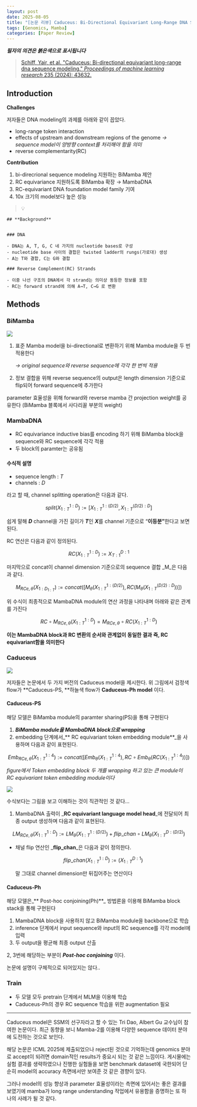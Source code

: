 ```yaml
---
layout: post
date: 2025-08-05
title: "[논문 리뷰] Caduceus: Bi-Directional Equivariant Long-Range DNA Sequence Modeling"
tags: [Genomics, Mamba]
categories: [Paper Review]
---
```


<span class="notion-red">_**필자의 의견은 붉은색으로 표시됩니다**_</span>


> [Schiff, Yair, et al. "Caduceus: Bi-directional equivariant long-range dna sequence modeling." ](https://pmc.ncbi.nlm.nih.gov/articles/PMC12189541/)[_Proceedings of machine learning research_](https://pmc.ncbi.nlm.nih.gov/articles/PMC12189541/)[ 235 (2024): 43632.](https://pmc.ncbi.nlm.nih.gov/articles/PMC12189541/)



## Introduction


**Challenges**


저자들은 DNA modeling의 과제를 아래와 같이 꼽았다.

- long-range token interaction
- effects of upstream and downstream regions of the genome 
_→ sequence model이 양방향 context를 처리해야 함을 의미_
- reverse complementarity(RC)

**Contribution**

1. bi-direcrional sequence modeling 지원하는 BiMamba 제안
1. RC equivariance 지원하도록 BiMamba 확장 → MambaDNA
1. RC-equivariant DNA foundation model family 기여
1. 10x 크기의 model보다 높은 성능

> 💡 


	## **Background**


	### DNA

	- DNA는 A, T, G, C 네 가지의 nucleotide bases로 구성
	- nucleotide base 사이의 결합은 twisted ladder의 rungs(가로대) 생성
	- A는 T와 결합, C는 G와 결합

	### Reverse Complement(RC) Strands

	- 이중 나선 구조의 DNA에서 각 strand는 의미상 동등한 정보를 포함
	- RC는 forward strand에 의해 A→T, C→G 로 변환


## Methods



### BiMamba


![](https://prod-files-secure.s3.us-west-2.amazonaws.com/542b861c-36a8-4051-84e5-8804b6728dba/2c247d59-7815-4980-99f0-8f0d21f445a7/image.png?X-Amz-Algorithm=AWS4-HMAC-SHA256&X-Amz-Content-Sha256=UNSIGNED-PAYLOAD&X-Amz-Credential=ASIAZI2LB466UYL7DUCJ%2F20250817%2Fus-west-2%2Fs3%2Faws4_request&X-Amz-Date=20250817T131956Z&X-Amz-Expires=3600&X-Amz-Security-Token=IQoJb3JpZ2luX2VjEEEaCXVzLXdlc3QtMiJHMEUCIQCV2k%2F2CoSPVN50BACiX1j%2F9UbSMXObdDzE3FHP0UgrAAIgd%2BlJoAVcsdG1%2BPYKhkDE8Qp1oDXjwBXk6KmtZu5QFbAqiAQIiv%2F%2F%2F%2F%2F%2F%2F%2F%2F%2FARAAGgw2Mzc0MjMxODM4MDUiDKEUoZfEWeD5yRLQhyrcAySsseBTAxx3ojxkSfjSs%2FS%2FQxas9nTAk25Z92IaeFZfGpxyRQ2B%2B8sZQzh3Asj2yJRwBeeaD%2FVyo1uo927JuhSRcD6k7WOFmDDAx0oMau5erlG6OqnaiIM1eT8KzZcpCi8kwYD52%2BdxPf2N6Ul59kb3IEWKftOXRuf5rt%2BuRmEGTsO8oTwACmHmulGf817vB5rLGBwGWxt25JD63cYy%2BfZARZZnAXFolKzDRhmd5mmSYx6sJbd8zlq2hGo%2BVlu3ZlUiN%2BgVk1vLtP7FLjn3%2BMA%2FcsQTSsyEfqWAnEXVIB%2B5mW9lwHRxJhuFWZMwYLoi0aEJV%2BGjEG3DCaQ9%2BfIQa7KeYjayRAhlZnN1LG8C%2FR%2FqH3uFdUtBF4LsSw0fhPGMgdA3JfOV%2BqVXGy3mLVdDCQykSDPrXijfgLsr41NrbgMbTDfQ7O%2BM9hBRt0nn9CjQnvru%2FEqtoM1u%2FYiJ1dflFKB9I%2F4Gyh%2FeO8jfNNkwnDjy%2FcuioSJds46ZcDi4V1XlCfOaFvbHS%2FDsd3aW79i453nKez6oeQ2kMH5lfZLH8jdmUlWLaYzPlyGA9LN%2FCwPlk%2FipsCFMj8HuS4Atj2fwAXvSiltjo3EPTiXGE2m2orf7us8pblHq85xLLzqYMNK7hsUGOqUBfP4jYnnj9KbuMZKo12PYL3nzgUdtjA77ETRtz5RWLm0rz9NNdXi8%2FuMEWiD4TyvkoOYCrufITvh6Uxjsj8dINgWwV0H9fVGQh8cL6CUf8mEpynQg9IbrONatIMrXLqlfCbwKSzbSLuaXOS%2FoQ3t5UHUM2Bu9rXwFbej4TOkG5lrR8WOFKuRPNAqOqRnuwzFGbbMA2ySJM8kD8xq7i3yxC4e3gp2q&X-Amz-Signature=84a9ba1ca5e860b8d7937778bab20808f2e492702f1b01b134534b479b8d98b4&X-Amz-SignedHeaders=host&x-amz-checksum-mode=ENABLED&x-id=GetObject)

1. 표준 Mamba model을 bi-directional로 변환하기 위해 Mamba module을 두 번 적용한다

	_→ original sequence와 reverse sequence에 각각 한 번씩 적용_

1. 정보 결합을 위해 reverse sequence의 output은 length dimension 기준으로 flip되어 forward sequence에 추가한다

parameter 효율성을 위해 forward와 reverse mamba 간 projection weight를 공유한다 (BiMamba 블록에서 사다리꼴 부분의 weight)



### MambaDNA

- RC equivariance inductive bias를 encoding 하기 위해 BiMamba block을 sequence와 RC sequence에 각각 적용
- 두 block의 paramter는 공유됨


#### 수식적 설명

- sequence length : _T_
- channels : _D_

라고 할 때,  channel splitting operation은 다음과 같다.


$$
split(X^{1:D}_{1:T}):=[X^{1:(D/2)}_{1:T},X^{(D/2):D}_{1:T}]
$$


<span class="notion-red">쉽게 말해 </span><span class="notion-red">_**D**_</span><span class="notion-red"> channel을 가진 길이가 </span><span class="notion-red">_**T**_</span><span class="notion-red">인 </span><span class="notion-red">_**X**_</span><span class="notion-red">를 channel 기준으로 “</span><span class="notion-red">**이등분”**</span><span class="notion-red">한다고 보면 된다.</span>


RC 연산은 다음과 같이 정의된다.


$$
RC(X^{1:D}_{1:T}):=X^{D:1}_{T:1}
$$


마지막으로 concat이 channel dimension 기준으로의 sequence 결합 _M_은 다음과 같다.


$$
M_{RCe,\theta}(X_{1:D_{1:T}}):=concat([M_{\theta}(X^{1:(D/2)}_{1:T}),RC(M_{\theta}(X^{(D/2):D}_{1:T}))])
$$


위 수식이 최종적으로 MambaDNA module의 연산 과정을 나타내며 아래와 같은 관계를 가진다


$$
RC\circ M_{RCe,\theta}(X^{1:D}_{1:T}) = M_{RCe,\theta} \circ RC(X^{1:D}_{1:T})
$$


**이는 MambaDNA block과 RC 변환의 순서와 관계없이 동일한 결과 즉, RC equivariant함을 의미한다**



### Caduceus


![](https://prod-files-secure.s3.us-west-2.amazonaws.com/542b861c-36a8-4051-84e5-8804b6728dba/f94a60d7-8145-473b-aef9-7c68d3ec604a/image.png?X-Amz-Algorithm=AWS4-HMAC-SHA256&X-Amz-Content-Sha256=UNSIGNED-PAYLOAD&X-Amz-Credential=ASIAZI2LB466UYL7DUCJ%2F20250817%2Fus-west-2%2Fs3%2Faws4_request&X-Amz-Date=20250817T131956Z&X-Amz-Expires=3600&X-Amz-Security-Token=IQoJb3JpZ2luX2VjEEEaCXVzLXdlc3QtMiJHMEUCIQCV2k%2F2CoSPVN50BACiX1j%2F9UbSMXObdDzE3FHP0UgrAAIgd%2BlJoAVcsdG1%2BPYKhkDE8Qp1oDXjwBXk6KmtZu5QFbAqiAQIiv%2F%2F%2F%2F%2F%2F%2F%2F%2F%2FARAAGgw2Mzc0MjMxODM4MDUiDKEUoZfEWeD5yRLQhyrcAySsseBTAxx3ojxkSfjSs%2FS%2FQxas9nTAk25Z92IaeFZfGpxyRQ2B%2B8sZQzh3Asj2yJRwBeeaD%2FVyo1uo927JuhSRcD6k7WOFmDDAx0oMau5erlG6OqnaiIM1eT8KzZcpCi8kwYD52%2BdxPf2N6Ul59kb3IEWKftOXRuf5rt%2BuRmEGTsO8oTwACmHmulGf817vB5rLGBwGWxt25JD63cYy%2BfZARZZnAXFolKzDRhmd5mmSYx6sJbd8zlq2hGo%2BVlu3ZlUiN%2BgVk1vLtP7FLjn3%2BMA%2FcsQTSsyEfqWAnEXVIB%2B5mW9lwHRxJhuFWZMwYLoi0aEJV%2BGjEG3DCaQ9%2BfIQa7KeYjayRAhlZnN1LG8C%2FR%2FqH3uFdUtBF4LsSw0fhPGMgdA3JfOV%2BqVXGy3mLVdDCQykSDPrXijfgLsr41NrbgMbTDfQ7O%2BM9hBRt0nn9CjQnvru%2FEqtoM1u%2FYiJ1dflFKB9I%2F4Gyh%2FeO8jfNNkwnDjy%2FcuioSJds46ZcDi4V1XlCfOaFvbHS%2FDsd3aW79i453nKez6oeQ2kMH5lfZLH8jdmUlWLaYzPlyGA9LN%2FCwPlk%2FipsCFMj8HuS4Atj2fwAXvSiltjo3EPTiXGE2m2orf7us8pblHq85xLLzqYMNK7hsUGOqUBfP4jYnnj9KbuMZKo12PYL3nzgUdtjA77ETRtz5RWLm0rz9NNdXi8%2FuMEWiD4TyvkoOYCrufITvh6Uxjsj8dINgWwV0H9fVGQh8cL6CUf8mEpynQg9IbrONatIMrXLqlfCbwKSzbSLuaXOS%2FoQ3t5UHUM2Bu9rXwFbej4TOkG5lrR8WOFKuRPNAqOqRnuwzFGbbMA2ySJM8kD8xq7i3yxC4e3gp2q&X-Amz-Signature=8d3848286ff443a21aa4f7235f7a6e09163789d7cec2211fb53cb05ea205f5f2&X-Amz-SignedHeaders=host&x-amz-checksum-mode=ENABLED&x-id=GetObject)


저자들은 논문에서 두 가지 버전의 Caduceus model을 제시한다. 위 그림에서 검정색 flow가 **Caduceus-PS, **하늘색 flow가 **Caduceus-Ph model** 이다.



#### Caduceus-PS


해당 모델은 BiMamba module의 paramter sharing(PS)을 통해 구현된다

1. _**BiMamba module을 MambaDNA block으로 wrapping**_
1. embedding 단계에서_** RC equivariant token embedding module**_을 사용하며 다음과 같이 표현된다.

$$
Emb_{RCe,\theta}(X^{1:4}_{1:T}):=concat([Emb_{\theta}(X^{1:4}_{1:T}),RC \circ Emb_{\theta}(RC(X^{1:4}_{1:T}))])
$$


_figure에서 Token embedding block 두 개를 wrapping 하고 있는 큰 module이 RC equivariant token embedding module이다_


![](https://prod-files-secure.s3.us-west-2.amazonaws.com/542b861c-36a8-4051-84e5-8804b6728dba/b175e4da-71eb-4e91-8c23-a06dabe673c9/image.png?X-Amz-Algorithm=AWS4-HMAC-SHA256&X-Amz-Content-Sha256=UNSIGNED-PAYLOAD&X-Amz-Credential=ASIAZI2LB466UYL7DUCJ%2F20250817%2Fus-west-2%2Fs3%2Faws4_request&X-Amz-Date=20250817T131956Z&X-Amz-Expires=3600&X-Amz-Security-Token=IQoJb3JpZ2luX2VjEEEaCXVzLXdlc3QtMiJHMEUCIQCV2k%2F2CoSPVN50BACiX1j%2F9UbSMXObdDzE3FHP0UgrAAIgd%2BlJoAVcsdG1%2BPYKhkDE8Qp1oDXjwBXk6KmtZu5QFbAqiAQIiv%2F%2F%2F%2F%2F%2F%2F%2F%2F%2FARAAGgw2Mzc0MjMxODM4MDUiDKEUoZfEWeD5yRLQhyrcAySsseBTAxx3ojxkSfjSs%2FS%2FQxas9nTAk25Z92IaeFZfGpxyRQ2B%2B8sZQzh3Asj2yJRwBeeaD%2FVyo1uo927JuhSRcD6k7WOFmDDAx0oMau5erlG6OqnaiIM1eT8KzZcpCi8kwYD52%2BdxPf2N6Ul59kb3IEWKftOXRuf5rt%2BuRmEGTsO8oTwACmHmulGf817vB5rLGBwGWxt25JD63cYy%2BfZARZZnAXFolKzDRhmd5mmSYx6sJbd8zlq2hGo%2BVlu3ZlUiN%2BgVk1vLtP7FLjn3%2BMA%2FcsQTSsyEfqWAnEXVIB%2B5mW9lwHRxJhuFWZMwYLoi0aEJV%2BGjEG3DCaQ9%2BfIQa7KeYjayRAhlZnN1LG8C%2FR%2FqH3uFdUtBF4LsSw0fhPGMgdA3JfOV%2BqVXGy3mLVdDCQykSDPrXijfgLsr41NrbgMbTDfQ7O%2BM9hBRt0nn9CjQnvru%2FEqtoM1u%2FYiJ1dflFKB9I%2F4Gyh%2FeO8jfNNkwnDjy%2FcuioSJds46ZcDi4V1XlCfOaFvbHS%2FDsd3aW79i453nKez6oeQ2kMH5lfZLH8jdmUlWLaYzPlyGA9LN%2FCwPlk%2FipsCFMj8HuS4Atj2fwAXvSiltjo3EPTiXGE2m2orf7us8pblHq85xLLzqYMNK7hsUGOqUBfP4jYnnj9KbuMZKo12PYL3nzgUdtjA77ETRtz5RWLm0rz9NNdXi8%2FuMEWiD4TyvkoOYCrufITvh6Uxjsj8dINgWwV0H9fVGQh8cL6CUf8mEpynQg9IbrONatIMrXLqlfCbwKSzbSLuaXOS%2FoQ3t5UHUM2Bu9rXwFbej4TOkG5lrR8WOFKuRPNAqOqRnuwzFGbbMA2ySJM8kD8xq7i3yxC4e3gp2q&X-Amz-Signature=dcc91c21d140000410429e29871d228d29db8d89c7d1932b3dd203f40c9b6070&X-Amz-SignedHeaders=host&x-amz-checksum-mode=ENABLED&x-id=GetObject)


<span class="notion-red">수식보다는 그림을 보고 이해하는 것이 직관적인 것 같다…</span>

1. MambaDNA 출력이 _**RC equivariant language model head**_에 전달되어 최종 output 생성하며 다음과 같이 표현된다.

$$
LM_{RCe,\theta}(X^{1:D}_{1:T}):= LM_{\theta}(X^{1:(D/2)}_{1:T})+flip\_chan\circ LM_{\theta}(X^{D:(D/2)}_{1:T})
$$

- 채널 flip 연산인 _**flip\_chan**_은 다음과 같이 정의한다.

	$$
	flip\_chan(X^{1:D}_{1:T}):=(X^{D:1}_{1:T})
	$$


	말 그대로 channel dimension만 뒤집어주는 연산이다



#### Caduceus-Ph


해당 모델은_** Post-hoc conjoining(Ph)**_ 방법론을 이용해 BiMamba block stack을 통해 구현된다

1. MambaDNA block을 사용하지 않고 BiMamba module을 backbone으로 학습
1. inference 단계에서 input sequence와 input의 RC sequence를 각각 model에 입력
1. 두 output을 평균해 최종 output 산출

2, 3번에 해당하는 부분이 _**Post-hoc conjoining**_ 이다.


<span class="notion-red">논문에 설명이 구체적으로 되어있지는 않다..</span>



### Train

- 두 모델 모두 pretrain 단계에서 MLM을 이용해 학습
- Caduceus-Ph의 경우 RC sequence 학습을 위한 augmentation 필요

---


<span class="notion-red">Caduceus model은 SSM의 선구자라고 할 수 있는 Tri Dao, Albert Gu 교수님이 참여한 논문이다. 최근 동향을 보니 Mamba-2를 이용해 다양한 sequence 데이터 분야에 도전하는 것으로 보인다.</span>


<span class="notion-red">해당 논문은 ICML 2025에 제출되었으나 reject된 것으로 기억하는데 genomics 분야로 accept이 되려면 domain적인 results가 중요시 되는 것 같은 느낌이다. 게시물에는 실험 결과를 생략하였으나 진행한 실험들을 보면 benchmark dataset에 국한되어 단순히 model의 accuracy 측면에서만 보여준 것 같은 경향이 있다.</span>


<span class="notion-red">그러나 model의 성능 향상과 parameter 효율성이라는 측면에 있어서는 좋은 결과를 보였기에 mamba가 long range understanding 작업에서 유용함을 증명하는 또 하나의 사례가 될 것 같다.</span>

